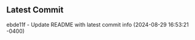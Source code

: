 
## Latest Commit
ebde11f - Update README with latest commit info (2024-08-29 16:53:21 -0400) <Yunxi-Zhou>
